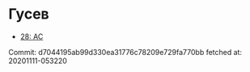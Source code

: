 # Гусев
- [28: AC](28.md)

Commit: d7044195ab99d330ea31776c78209e729fa770bb
 fetched at: 20201111-053220
